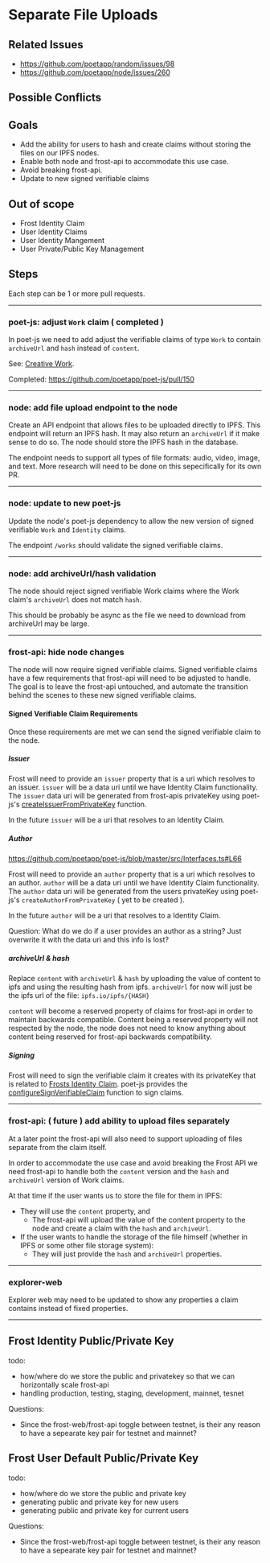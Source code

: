 # Separate File Uploads

## Related Issues
- https://github.com/poetapp/random/issues/98
- https://github.com/poetapp/node/issues/260

## Possible Conflicts

## Goals

* Add the ability for users to hash and create claims without storing the files on our IPFS nodes.
* Enable both node and frost-api to accommodate this use case.
* Avoid breaking frost-api.
* Update to new signed verifiable claims
 
## Out of scope

* Frost Identity Claim
* User Identity Claims
* User Identity Mangement
* User Private/Public Key Management

## Steps

Each step can be 1 or more pull requests.

---- 

### poet-js: adjust `Work` claim ( completed )

In poet-js we need to add adjust the verifiable claims of type `Work` to contain `archiveUrl` and `hash` instead of `content`.

See: [Creative Work](https://github.com/poetapp/random/blob/master/claim-types/creative-work.md).

Completed: https://github.com/poetapp/poet-js/pull/150

----

### node: add file upload endpoint to the node

Create an API endpoint that allows files to be uploaded directly to IPFS. This endpoint will return an IPFS hash. It may also return an `archiveUrl` if it make sense to do so. The node should store the IPFS hash in the database.

The endpoint needs to support all types of file formats: audio, video, image, and text. More research will need to be done on this sepecifically for its own PR.

---- 

### node: update to new poet-js

Update the node's poet-js dependency to allow the new version of signed verifiable `Work` and `Identity` claims.

The endpoint `/works` should validate the signed verifiable claims.

----

### node: add archiveUrl/hash validation

The node should reject signed verifiable Work claims where the Work claim's `archiveUrl` does not match `hash`.

This should be probably be async as the file we need to download from archiveUrl may be large.

---- 

### frost-api: hide node changes

The node will now require signed verifiable claims. Signed verifiable claims have a few requirements that frost-api will need to be adjusted to handle. The goal is to leave the frost-api untouched, and automate the transition behind the scenes to these new signed verifiable claims.

#### Signed Verifiable Claim Requirements

Once these requirements are met we can send the signed verifiable claim to the node.

##### Issuer

Frost will need to provide an `issuer` property that is a uri which resolves to an issuer. `issuer` will be a data uri until we have Identity Claim functionality. The `issuer` data uri will be generated from frost-apis privateKey using poet-js's [createIssuerFromPrivateKey](https://github.com/poetapp/poet-js/blob/master/src/util/KeyHelper.ts#L106) function.

In the future `issuer` will be a uri that resolves to an Identity Claim.

##### Author

https://github.com/poetapp/poet-js/blob/master/src/Interfaces.ts#L66

Frost will need to provide an `author` property that is a uri which resolves to an author. `author` will be a data uri until we have Identity Claim functionality. The `author` data uri will be generated from the users privateKey using poet-js's `createAuthorFromPrivateKey` ( yet to be created ).

In the future `author` will be a uri that resolves to a Identity Claim.

Question: What do we do if a user provides an author as a string? Just overwrite it with the data uri and this info is lost?

##### archiveUrl & hash

Replace `content` with `archiveUrl` & `hash` by uploading the value of content to ipfs and using the resulting hash from ipfs. `archiveUrl` for now will just be the ipfs url of the file: `ipfs.io/ipfs/{HASH}`

`content` will become a reserved property of claims for frost-api in order to maintain backwards compatible. Content being a reserved property will not respected by the node, the node does not need to know anything about content being reserved for frost-api backwards compatibility.

##### Signing

Frost will need to sign the verifiable claim it creates with its privateKey that is related to [Frosts Identity Claim](#frost-identity-claim). poet-js provides the [configureSignVerifiableClaim](https://github.com/poetapp/poet-js/blob/master/src/VerifiableClaimSigner.ts#L48) function to sign claims.

----

### frost-api: ( future ) add ability to upload files separately 

At a later point the frost-api will also need to support uploading of files separate from the claim itself.

In order to accommodate the use case and avoid breaking the Frost API we need frost-api to handle both the `content` version and the `hash` and `archiveUrl` version of Work claims.

At that time if the user wants us to store the file for them in IPFS:
* They will use the `content` property, and
  * The frost-api will upload the value of the content property to the node and create a claim with the `hash` and `archiveUrl`.
* If the user wants to handle the storage of the file himself (whether in IPFS or some other file storage system):
  * They will just provide the `hash` and `archiveUrl` properties.


---- 

### explorer-web

Explorer web may need to be updated to show any properties a claim contains instead of fixed properties.

----

## Frost Identity Public/Private Key

todo:

* how/where do we store the public and privatekey so that we can horizontally scale frost-api
* handling production, testing, staging, development, mainnet, tesnet

Questions:
* Since the frost-web/frost-api toggle between testnet, is their any reason to have a sepearate key pair for testnet and mainnet?

## Frost User Default Public/Private Key

todo:

* how/where do we store the public and private key
* generating public and private key for new users
* generating public and private key for current users

Questions:
* Since the frost-web/frost-api toggle between testnet, is their any reason to have a sepearate key pair for testnet and mainnet?
